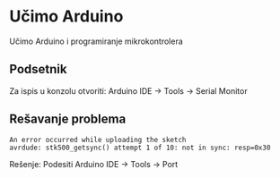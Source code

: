# Učimo Arduino

Učimo Arduino i programiranje mikrokontrolera

## Podsetnik

Za ispis u konzolu otvoriti: Arduino IDE -> Tools -> Serial Monitor

## Rešavanje problema

```
An error occurred while uploading the sketch
avrdude: stk500_getsync() attempt 1 of 10: not in sync: resp=0x30
```

Rešenje: Podesiti Arduino IDE -> Tools -> Port